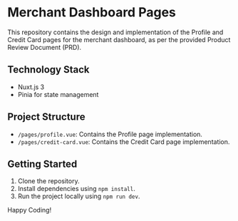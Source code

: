 # Merchant Dashboard Pages

This repository contains the design and implementation of the Profile and Credit Card pages for the merchant dashboard, as per the provided Product Review Document (PRD).

## Technology Stack

- Nuxt.js 3
- Pinia for state management

## Project Structure

- `/pages/profile.vue`: Contains the Profile page implementation.
- `/pages/credit-card.vue`: Contains the Credit Card page implementation.

## Getting Started

1. Clone the repository.
2. Install dependencies using `npm install`.
3. Run the project locally using `npm run dev`.

Happy Coding!